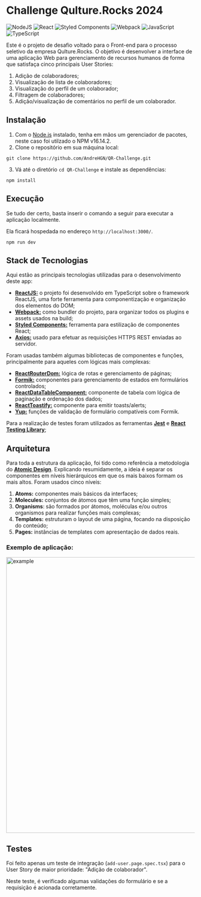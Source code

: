 # Challenge Qulture.Rocks 2024

![NodeJS](https://img.shields.io/badge/node.js-6DA55F?style=for-the-badge&logo=node.js&logoColor=white)
![React](https://img.shields.io/badge/react-%2320232a.svg?style=for-the-badge&logo=react&logoColor=%2361DAFB)
![Styled Components](https://img.shields.io/badge/styled--components-DB7093?style=for-the-badge&logo=styled-components&logoColor=white)
![Webpack](https://img.shields.io/badge/webpack-%238DD6F9.svg?style=for-the-badge&logo=webpack&logoColor=black)
![JavaScript](https://img.shields.io/badge/javascript-%23323330.svg?style=for-the-badge&logo=javascript&logoColor=%23F7DF1E)
![TypeScript](https://img.shields.io/badge/typescript-%23007ACC.svg?style=for-the-badge&logo=typescript&logoColor=white)

Este é o projeto de desafio voltado para o Front-end para o processo seletivo da empresa Qulture.Rocks. O objetivo é desenvolver a interface de uma aplicação Web para gerenciamento de recursos humanos de forma que satisfaça cinco principais User Stories:

1. Adição de colaboradores;
2. Visualização de lista de colaboradores;
3. Visualização do perfil de um colaborador;
4. Filtragem de colaboradores;
5. Adição/visualização de comentários no perfil de um colaborador.

## Instalação

1. Com o [Node.js](https://nodejs.org/en) instalado, tenha em mãos um gerenciador de pacotes, neste caso foi utilzado o NPM v16.14.2.
2. Clone o repositório em sua máquina local:

```
git clone https://github.com/AndreHGN/QR-Challenge.git
```

3. Vá até o diretório `cd QR-Challenge` e instale as dependências:

```
npm install
```

## Execução

Se tudo der certo, basta inserir o comando a seguir para executar a aplicação localmente.

Ela ficará hospedada no endereço `http://localhost:3000/`.

```
npm run dev
```

## Stack de Tecnologias

Aqui estão as principais tecnologias utilizadas para o desenvolvimento deste app:

- [**ReactJS:**](https://react.dev/) o projeto foi desenvolvido em TypeScript sobre o framework ReactJS, uma forte ferramenta para componentização e organização dos elementos do DOM;
- [**Webpack:**](https://webpack.js.org/) como bundler do projeto, para organizar todos os plugins e assets usados na build;
- [**Styled Components:**](https://styled-components.com/) ferramenta para estilização de componentes React;
- [**Axios:**](https://axios-http.com/) usado para efetuar as requisições HTTPS REST enviadas ao servidor.

Foram usadas também algumas bibliotecas de componentes e funções, principalmente para aqueles com lógicas mais complexas:

- [**ReactRouterDom:**](https://reactrouter.com/en/main) lógica de rotas e gerenciamento de páginas;
- [**Formik:**](https://formik.org/) componentes para gerenciamento de estados em formulários controlados;
- [**ReactDataTableComponent:**](https://github.com/jbetancur/react-data-table-component) componente de tabela com lógica de paginação e ordenação dos dados;
- [**ReactToastify:**](https://github.com/fkhadra/react-toastify) componente para emitir toasts/alerts;
- [**Yup:**](https://github.com/jquense/yup) funções de validação de formulário compatíveis com Formik.

Para a realização de testes foram utilizados as ferramentas [**Jest**](https://jestjs.io/pt-BR/) e [**React Testing Library**](https://testing-library.com/docs/react-testing-library/intro/);

## Arquitetura

Para toda a estrutura da aplicação, foi tido como referência a metodologia do [**Atomic Design**](https://atomicdesign.bradfrost.com/chapter-2/).
Explicando resumidamente, a ideia é separar os componentes em níveis hierárquicos em que os mais baixos formam os mais altos. Foram usados cinco níveis:

1. **Atoms:** componentes mais básicos da interfaces;
2. **Molecules:** conjuntos de átomos que têm uma função simples;
3. **Organisms**: são formados por átomos, moléculas e/ou outros organismos para realizar funções mais complexas;
4. **Templates:** estruturam o layout de uma página, focando na disposição do conteúdo;
5. **Pages:** instâncias de templates com apresentação de dados reais.

### Exemplo de aplicação:

<img width="736" alt="example" src="https://github.com/AndreHGN/QR-Challenge/assets/80173402/87d944b4-c75d-4575-83a5-4ee7c88113a7">

## Testes

Foi feito apenas um teste de integração (`add-user.page.spec.tsx`) para o User Story de maior prioridade: "Adição de colaborador".

Neste teste, é verificado algumas validações do formulário e se a requisição é acionada corretamente.
